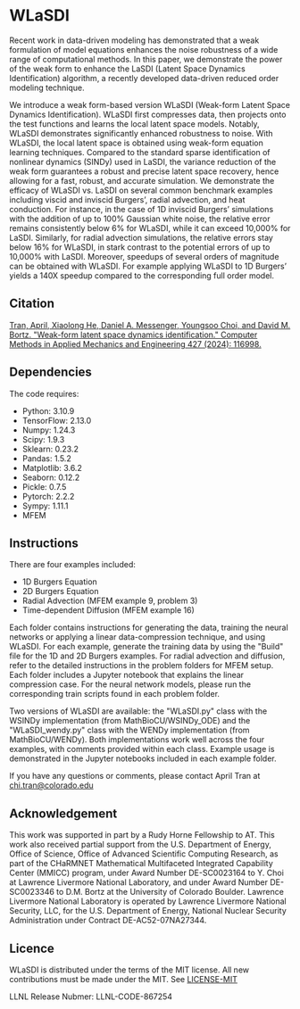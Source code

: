 # WLaSDI
Recent work in data-driven modeling has demonstrated that a weak formulation of model equations enhances the noise robustness of a wide range of computational methods. In this paper, we demonstrate the power of the weak form to enhance the LaSDI (Latent Space Dynamics Identification) algorithm, a recently developed data-driven reduced order modeling technique.

We introduce a weak form-based version WLaSDI (Weak-form Latent Space Dynamics Identification). WLaSDI first compresses data, then projects onto the test functions and learns the local latent space models. Notably, WLaSDI demonstrates significantly enhanced robustness to noise. With WLaSDI, the local latent space is obtained using weak-form equation learning techniques. Compared to the standard sparse identification of nonlinear dynamics (SINDy) used in LaSDI, the variance reduction of the weak form guarantees a robust and precise latent space recovery, hence allowing for a fast, robust, and accurate simulation. We demonstrate the efficacy of WLaSDI vs. LaSDI on several common benchmark examples including viscid and inviscid Burgers’, radial advection, and heat conduction. For instance, in the case of 1D inviscid Burgers’ simulations with the addition of up to 100% Gaussian white noise, the relative error remains consistently below 6% for WLaSDI, while it can exceed 10,000% for LaSDI. Similarly, for radial advection simulations, the relative errors stay below 16% for WLaSDI, in stark contrast to the potential errors of up to 10,000% with LaSDI. Moreover, speedups of several orders of magnitude can be obtained with WLaSDI. For example applying WLaSDI to 1D Burgers’ yields a 140X speedup compared to the corresponding full order model.

## Citation
[Tran, April, Xiaolong He, Daniel A. Messenger, Youngsoo Choi, and David M. Bortz. "Weak-form latent space dynamics identification." Computer Methods in Applied Mechanics and Engineering 427 (2024): 116998.](https://doi.org/10.1016/j.cma.2024.116998)

## Dependencies

The code requires:
* Python: 3.10.9
* TensorFlow: 2.13.0
* Numpy: 1.24.3
* Scipy: 1.9.3
* Sklearn: 0.23.2
* Pandas: 1.5.2
* Matplotlib: 3.6.2
* Seaborn: 0.12.2
* Pickle: 0.7.5
* Pytorch: 2.2.2
* Sympy: 1.11.1
* MFEM

## Instructions
There are four examples included:
* 1D Burgers Equation 
* 2D Burgers Equation 
* Radial Advection (MFEM example 9, problem 3)
* Time-dependent Diffusion (MFEM example 16)
  
Each folder contains instructions for generating the data, training the neural networks or applying a linear data-compression technique, and using WLaSDI. For each example, generate the training data by using the "Build" file for the 1D and 2D Burgers examples. For radial advection and diffusion, refer to the detailed instructions in the problem folders for MFEM setup. Each folder includes a Jupyter notebook that explains the linear compression case. For the neural network models, please run the corresponding train scripts found in each problem folder.

Two versions of WLaSDI are available: the "WLaSDI.py" class with the WSINDy implementation (from MathBioCU/WSINDy_ODE) and the "WLaSDI_wendy.py" class with the WENDy implementation (from MathBioCU/WENDy). Both implementations work well across the four examples, with comments provided within each class. Example usage is demonstrated in the Jupyter notebooks included in each example folder.

If you have any questions or comments, please contact April Tran at chi.tran@colorado.edu
  

## Acknowledgement
This work was supported in part by a Rudy Horne Fellowship to AT. This work also received partial support from the U.S. Department of Energy, Office of Science, Office of Advanced Scientific Computing Research, as part of the CHaRMNET Mathematical Multifaceted Integrated Capability Center (MMICC) program, under Award Number DE-SC0023164 to Y. Choi at Lawrence Livermore National Laboratory, and under Award Number DE-SC0023346 to D.M. Bortz at the University of Colorado Boulder. Lawrence Livermore National Laboratory is operated by Lawrence Livermore National Security, LLC, for the U.S. Department of Energy, National Nuclear Security Administration under Contract DE-AC52-07NA27344.

## Licence
WLaSDI is distributed under the terms of the MIT license. All new contributions must be made under the MIT. See
[LICENSE-MIT](https://github.com/MathBioCU/WLaSDI/blob/main/LICENSE-MIT)

LLNL Release Nubmer: LLNL-CODE-867254
